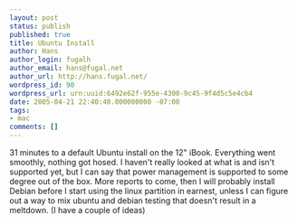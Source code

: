 ```yaml
---
layout: post
status: publish
published: true
title: Ubuntu Install
author: Hans
author_login: fugalh
author_email: hans@fugal.net
author_url: http://hans.fugal.net/
wordpress_id: 90
wordpress_url: urn:uuid:6492e62f-955e-4300-9c45-9f4d5c5e4cb4
date: 2005-04-21 22:40:40.000000000 -07:00
tags:
- mac
comments: []
---
```

<p>31 minutes to a default Ubuntu install on the 12" iBook. Everything went
smoothly, nothing got hosed. I haven't really looked at what is and isn't
supported yet, but I can say that power management is supported to some degree
out of the box. More reports to come, then I will probably install Debian
before I start using the linux partition in earnest, unless I can figure out a
way to mix ubuntu and debian testing that doesn't result in a meltdown. (I have
a couple of ideas)</p>
